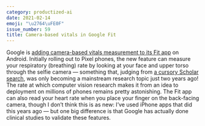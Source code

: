```yaml
---
category: productized-ai
date: 2021-02-14
emoji: "\u2764\uFE0F"
issue_number: 59
title: Camera-based vitals in Google Fit
---
```


Google is [adding camera-based vitals measurement to its Fit app](https://blog.google/technology/health/take-pulse-health-and-wellness-your-phone/?utm_campaign=Dynamically%20Typed&utm_medium=email&utm_source=Revue%20newsletter) on Android.
Initially rolling out to Pixel phones, the new feature can measure your respiratory (breathing) rate by looking at your face and upper torso through the selfie camera — something that, judging from [a cursory Scholar search](https://scholar.google.com/scholar?as_sdt=0%2C5&btnG=&hl=en&q=respiratory%20rate%20computer%20vision&utm_campaign=Dynamically%20Typed&utm_medium=email&utm_source=Revue%20newsletter), was only becoming a mainstream research topic just two years ago!
The rate at which computer vision research makes it from an idea to deployment on millions of phones remains pretty astonishing.
The Fit app can also read your heart rate when you place your finger on the back-facing camera, though I don’t think this is as new: I’ve used iPhone apps that did this years ago — but one big difference is that Google has actually done clinical studies to validate these features.